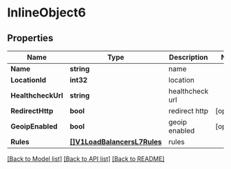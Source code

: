 # InlineObject6

## Properties

Name | Type | Description | Notes
------------ | ------------- | ------------- | -------------
**Name** | **string** |  name | 
**LocationId** | **int32** |  location | 
**HealthcheckUrl** | **string** |  healthcheck url | 
**RedirectHttp** | **bool** |  redirect http | [optional] 
**GeoipEnabled** | **bool** |  geoip enabled | [optional] 
**Rules** | [**[]V1LoadBalancersL7Rules**](_v1_load_balancers_l7_rules.md) |  rules | 

[[Back to Model list]](../README.md#documentation-for-models) [[Back to API list]](../README.md#documentation-for-api-endpoints) [[Back to README]](../README.md)


